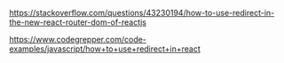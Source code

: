 https://stackoverflow.com/questions/43230194/how-to-use-redirect-in-the-new-react-router-dom-of-reactjs


https://www.codegrepper.com/code-examples/javascript/how+to+use+redirect+in+react